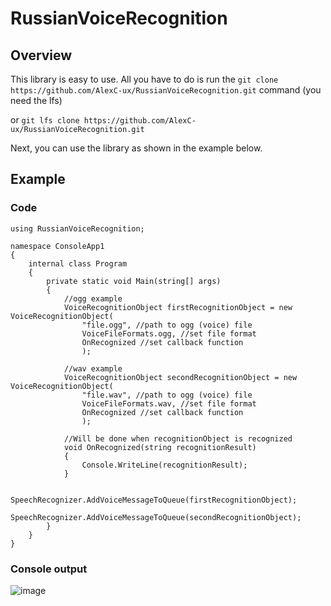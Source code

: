 # RussianVoiceRecognition
## Overview
This library is easy to use. 
All you have to do is run the `git clone https://github.com/AlexC-ux/RussianVoiceRecognition.git` command 
(you need the lfs) 

or `git lfs clone https://github.com/AlexC-ux/RussianVoiceRecognition.git`

Next, you can use the library as shown in the example below.
## Example
### Code
```
using RussianVoiceRecognition;

namespace ConsoleApp1
{
    internal class Program
    {
        private static void Main(string[] args)
        {
            //ogg example
            VoiceRecognitionObject firstRecognitionObject = new VoiceRecognitionObject(
                "file.ogg", //path to ogg (voice) file
                VoiceFileFormats.ogg, //set file format
                OnRecognized //set callback function
                );

            //wav example
            VoiceRecognitionObject secondRecognitionObject = new VoiceRecognitionObject(
                "file.wav", //path to ogg (voice) file
                VoiceFileFormats.wav, //set file format
                OnRecognized //set callback function
                );

            //Will be done when recognitionObject is recognized
            void OnRecognized(string recognitionResult)
            {
                Console.WriteLine(recognitionResult);
            }

            SpeechRecognizer.AddVoiceMessageToQueue(firstRecognitionObject);
            SpeechRecognizer.AddVoiceMessageToQueue(secondRecognitionObject);
        }
    }
}
```
### Console output
![image](https://user-images.githubusercontent.com/55258939/209894023-f25c393a-8d54-4e0e-a896-f4778b1fe730.png)
